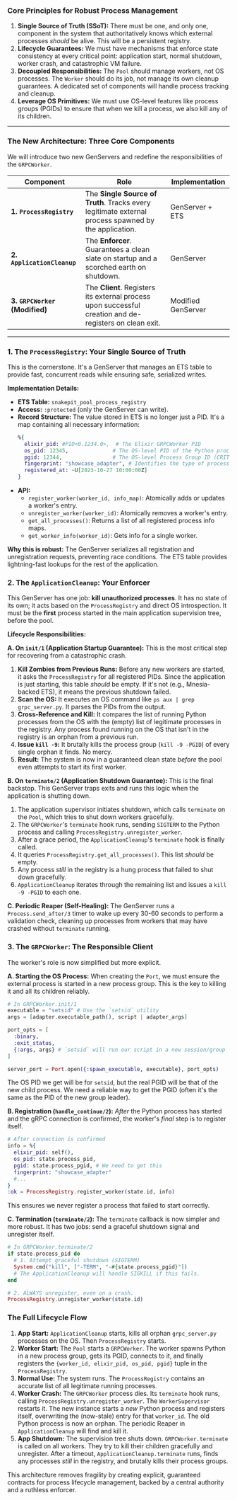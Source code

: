 ### Core Principles for Robust Process Management

1.  **Single Source of Truth (SSoT):** There must be one, and only one, component in the system that authoritatively knows which external processes *should* be alive. This will be a persistent registry.
2.  **Lifecycle Guarantees:** We must have mechanisms that enforce state consistency at every critical point: application start, normal shutdown, worker crash, and catastrophic VM failure.
3.  **Decoupled Responsibilities:** The `Pool` should manage workers, not OS processes. The `Worker` should do its job, not manage its own cleanup guarantees. A dedicated set of components will handle process tracking and cleanup.
4.  **Leverage OS Primitives:** We must use OS-level features like process groups (PGIDs) to ensure that when we kill a process, we also kill any of its children.

---

### The New Architecture: Three Core Components

We will introduce two new GenServers and redefine the responsibilities of the `GRPCWorker`.

| Component                     | Role                                                                                              | Implementation      |
| ----------------------------- | ------------------------------------------------------------------------------------------------- | ------------------- |
| **1. `ProcessRegistry`**      | The **Single Source of Truth**. Tracks every legitimate external process spawned by the application.  | GenServer + ETS     |
| **2. `ApplicationCleanup`**   | The **Enforcer**. Guarantees a clean slate on startup and a scorched earth on shutdown.             | GenServer           |
| **3. `GRPCWorker` (Modified)**| The **Client**. Registers its external process upon successful creation and de-registers on clean exit. | Modified GenServer  |

---

### 1. The `ProcessRegistry`: Your Single Source of Truth

This is the cornerstone. It's a GenServer that manages an ETS table to provide fast, concurrent reads while ensuring safe, serialized writes.

**Implementation Details:**

*   **ETS Table:** `snakepit_pool_process_registry`
*   **Access:** `:protected` (only the GenServer can write).
*   **Record Structure:** The value stored in ETS is no longer just a PID. It's a map containing all necessary information:
    ```elixir
    %{
      elixir_pid: #PID<0.1234.0>,  # The Elixir GRPCWorker PID
      os_pid: 12345,              # The OS-level PID of the Python process
      pgid: 12344,                # The OS-level Process Group ID (CRITICAL)
      fingerprint: "showcase_adapter", # Identifies the type of process
      registered_at: ~U[2023-10-27 10:00:00Z]
    }
    ```
*   **API:**
    *   `register_worker(worker_id, info_map)`: Atomically adds or updates a worker's entry.
    *   `unregister_worker(worker_id)`: Atomically removes a worker's entry.
    *   `get_all_processes()`: Returns a list of all registered process info maps.
    *   `get_worker_info(worker_id)`: Gets info for a single worker.

**Why this is robust:** The GenServer serializes all registration and unregistration requests, preventing race conditions. The ETS table provides lightning-fast lookups for the rest of the application.

### 2. The `ApplicationCleanup`: Your Enforcer

This GenServer has one job: **kill unauthorized processes**. It has no state of its own; it acts based on the `ProcessRegistry` and direct OS introspection. It must be the **first** process started in the main application supervision tree, before the pool.

**Lifecycle Responsibilities:**

**A. On `init/1` (Application Startup Guarantee):**
This is the most critical step for recovering from a catastrophic crash.

1.  **Kill Zombies from Previous Runs:** Before any new workers are started, it asks the `ProcessRegistry` for all registered PIDs. Since the application is just starting, this table *should* be empty. If it's not (e.g., Mnesia-backed ETS), it means the previous shutdown failed.
2.  **Scan the OS:** It executes an OS command like `ps aux | grep grpc_server.py`. It parses the PIDs from the output.
3.  **Cross-Reference and Kill:** It compares the list of running Python processes from the OS with the (empty) list of legitimate processes in the registry. Any process found running on the OS that isn't in the registry is an orphan from a previous run.
4.  **Issue `kill -9`:** It brutally kills the process group (`kill -9 -PGID`) of every single orphan it finds. No mercy.
5.  **Result:** The system is now in a guaranteed clean state *before* the pool even attempts to start its first worker.

**B. On `terminate/2` (Application Shutdown Guarantee):**
This is the final backstop. This GenServer traps exits and runs this logic when the application is shutting down.

1.  The application supervisor initiates shutdown, which calls `terminate` on the `Pool`, which tries to shut down workers gracefully.
2.  The `GRPCWorker`'s `terminate` hook runs, sending `SIGTERM` to the Python process and calling `ProcessRegistry.unregister_worker`.
3.  After a grace period, the `ApplicationCleanup`'s `terminate` hook is finally called.
4.  It queries `ProcessRegistry.get_all_processes()`. This list *should* be empty.
5.  Any process *still* in the registry is a hung process that failed to shut down gracefully.
6.  `ApplicationCleanup` iterates through the remaining list and issues a `kill -9 -PGID` to each one.

**C. Periodic Reaper (Self-Healing):**
The GenServer runs a `Process.send_after/3` timer to wake up every 30-60 seconds to perform a validation check, cleaning up processes from workers that may have crashed without `terminate` running.

### 3. The `GRPCWorker`: The Responsible Client

The worker's role is now simplified but more explicit.

**A. Starting the OS Process:**
When creating the `Port`, we must ensure the external process is started in a new process group. This is the key to killing it and all its children reliably.

```elixir
# In GRPCWorker.init/1
executable = "setsid" # Use the `setsid` utility
args = [adapter.executable_path(), script | adapter_args]

port_opts = [
  :binary,
  :exit_status,
  {:args, args} # `setsid` will run our script in a new session/group
]

server_port = Port.open({:spawn_executable, executable}, port_opts)
```
The OS PID we get will be for `setsid`, but the real PGID will be that of the new child process. We need a reliable way to get the PGID (often it's the same as the PID of the new group leader).

**B. Registration (`handle_continue/2`):**
*After* the Python process has started and the gRPC connection is confirmed, the worker's *final* step is to register itself.

```elixir
# After connection is confirmed
info = %{
  elixir_pid: self(),
  os_pid: state.process_pid,
  pgid: state.process_pgid, # We need to get this
  fingerprint: "showcase_adapter"
  #...
}
:ok = ProcessRegistry.register_worker(state.id, info)
```
This ensures we never register a process that failed to start correctly.

**C. Termination (`terminate/2`):**
The `terminate` callback is now simpler and more robust. It has two jobs: send a graceful shutdown signal and unregister itself.

```elixir
# In GRPCWorker.terminate/2
if state.process_pid do
  # 1. Attempt graceful shutdown (SIGTERM)
  System.cmd("kill", ["-TERM", "-#{state.process_pgid}"])
  # The ApplicationCleanup will handle SIGKILL if this fails.
end

# 2. ALWAYS unregister, even on a crash.
ProcessRegistry.unregister_worker(state.id)
```

### The Full Lifecycle Flow

1.  **App Start:** `ApplicationCleanup` starts, kills all orphan `grpc_server.py` processes on the OS. Then `ProcessRegistry` starts.
2.  **Worker Start:** The `Pool` starts a `GRPCWorker`. The worker spawns Python in a new process group, gets its PGID, connects to it, and finally registers the `{worker_id, elixir_pid, os_pid, pgid}` tuple in the `ProcessRegistry`.
3.  **Normal Use:** The system runs. The `ProcessRegistry` contains an accurate list of all legitimate running processes.
4.  **Worker Crash:** The `GRPCWorker` process dies. Its `terminate` hook runs, calling `ProcessRegistry.unregister_worker`. The `WorkerSupervisor` restarts it. The new instance starts a *new* Python process and registers itself, overwriting the (now-stale) entry for that `worker_id`. The old Python process is now an orphan. The periodic Reaper in `ApplicationCleanup` will find and kill it.
5.  **App Shutdown:** The supervision tree shuts down. `GRPCWorker.terminate` is called on all workers. They try to kill their children gracefully and unregister. After a timeout, `ApplicationCleanup.terminate` runs, finds any processes *still* in the registry, and brutally kills their process groups.

This architecture removes fragility by creating explicit, guaranteed contracts for process lifecycle management, backed by a central authority and a ruthless enforcer.
